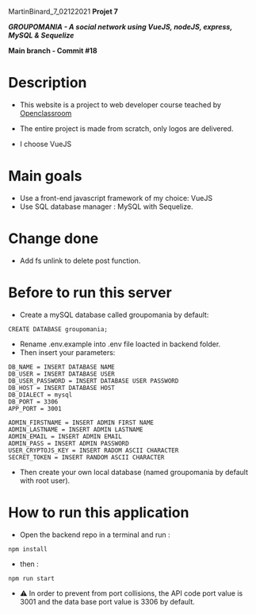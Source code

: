 MartinBinard_7_02122021
**Projet 7**

***GROUPOMANIA - A social network using VueJS, nodeJS, express, MySQL & Sequelize***

**Main branch - Commit #18**

# Description

* This website is a project to web developer course teached by [Openclassroom](https://openclassrooms.com/en/paths/141-web-developer)

* The entire project is made from scratch, only logos are delivered.
* I choose VueJS 

# Main goals

* Use a front-end javascript framework of my choice: VueJS
* Use SQL database manager : MySQL with Sequelize.

# Change done

* Add fs unlink to delete post function.

# Before to run this server

* Create a mySQL database called groupomania by default:
```
CREATE DATABASE groupomania;
```
* Rename .env.example into .env file loacted in backend folder.
* Then insert your parameters:
```
DB_NAME = INSERT DATABASE NAME
DB_USER = INSERT DATABASE USER
DB_USER_PASSWORD = INSERT DATABASE USER PASSWORD
DB_HOST = INSERT DATABASE HOST
DB_DIALECT = mysql
DB_PORT = 3306
APP_PORT = 3001

ADMIN_FIRSTNAME = INSERT ADMIN FIRST NAME
ADMIN_LASTNAME = INSERT ADMIN LASTNAME
ADMIN_EMAIL = INSERT ADMIN EMAIL
ADMIN_PASS = INSERT ADMIN PASSWORD
USER_CRYPTOJS_KEY = INSERT RADOM ASCII CHARACTER
SECRET_TOKEN = INSERT RANDOM ASCII CHARACTER
```
* Then create your own local database (named groupomania by default with root user).

# How to run this application

* Open the backend repo in a terminal and run :
```
npm install
```
* then : 
```
npm run start
```
* :warning: In order to prevent from port collisions, the API code port value is 3001 and the data base port value is 3306 by default.